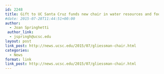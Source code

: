 ```yaml
---
id: 2248
title: Gift to UC Santa Cruz funds new chair in water resources and food sustainability
#date: 2015-07-28T11:44:51+00:00
author:
  - Joan Springhetti
 author_link:
  - jspringh@ucsc.edu
layout: post
link_post: http://news.ucsc.edu/2015/07/gliessman-chair.html
categories:
  - News
format: link
link_post: http://news.ucsc.edu/2015/07/gliessman-chair.html
---
```

